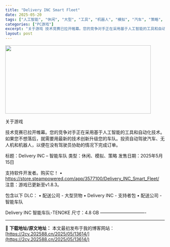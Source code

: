 ```yaml
---
title: "Delivery INC Smart Fleet"
date: 2025-05-20
tags: ["人工智能", "休闲", "大型", "工具", "机器人", "模拟", "汽车", "策略", "自动化", "软件"]
categories: ["PC游戏"]
excerpt: "关于游戏 技术竞赛已拉开帷幕。您的竞争对手正在采用基于人工智能的工具和自动化技术。如果您不想落后，就需要用最新的技术创新升级您的车队。投资自动驾驶汽车、无人机和机器人，以便在没有驾驶员协助的情况下完成订单。 标题：Delivery INC – 智能车队 类型：休闲、模拟、策略 发售日期：2025年5&hellip;"
layout: post
---
```


<img src="https://2cy.202588.cn/wp-content/uploads/2025/05/2025052002522137.webp" alt="" width="460" height="215" class="aligncenter size-full wp-image-13615" />

关于游戏

技术竞赛已拉开帷幕。您的竞争对手正在采用基于人工智能的工具和自动化技术。如果您不想落后，就需要用最新的技术创新升级您的车队。投资自动驾驶汽车、无人机和机器人，以便在没有驾驶员协助的情况下完成订单。

标题：Delivery INC – 智能车队
类型：休闲、模拟、策略
发售日期：2025年5月15日

支持软件开发者。购买它！
• https://store.steampowered.com/app/3577100/Delivery_INC_Smart_Fleet/
注意：游戏已更新至v1.8.3。

包含以下 DLC：
• 配送公司 - 大型货物
• Delivery INC - 支持者包
• 配送公司 - 智能车队

Delivery INC 智能车队-TENOKE
尺寸：4.8 GB
——————————- 

---
📖 **下载地址/原文地址：** 本文最初发布于我的博客网站：[https://2cy.202588.cn/2025/05/13614/](https://2cy.202588.cn/2025/05/13614/)

